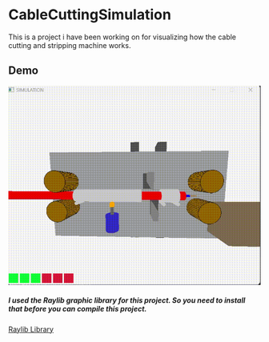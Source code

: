 # CableCuttingSimulation
This is a project i have been working on for visualizing how the cable cutting and stripping machine works.
## Demo
![](thingy.gif)

##### I used the Raylib graphic library for this project. So you need to install that before you can compile this project.
[Raylib Library](https://github.com/raysan5/raylib)
